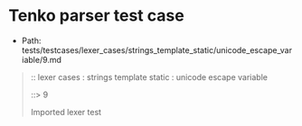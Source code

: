 # Tenko parser test case

- Path: tests/testcases/lexer_cases/strings_template_static/unicode_escape_variable/9.md

> :: lexer cases : strings template static : unicode escape variable
>
> ::> 9
>
> Imported lexer test
>
> <template pure> long unicode escape bad contents

## FAIL

## Input

`````js
`\u{afail}`
`````

## Output

_Note: the whole output block is auto-generated. Manual changes will be overwritten!_

Below follow outputs in four parsing modes: sloppy mode, strict mode script goal, module goal, web compat mode (always sloppy).

Note that the output parts are auto-generated by the test runner to reflect actual result.

### Sloppy mode

Parsed with script goal and as if the code did not start with strict mode header.

`````
throws: Parser error!
  Template contained an illegal escape, illegal in a statement

`\u{afail}`
^------- error
`````

### Strict mode

Parsed with script goal but as if it was starting with `"use strict"` at the top.

_Output same as sloppy mode._

### Module goal

Parsed with the module goal.

_Output same as sloppy mode._

### Web compat mode

Parsed in sloppy script mode but with the web compat flag enabled.

_Output same as sloppy mode._
